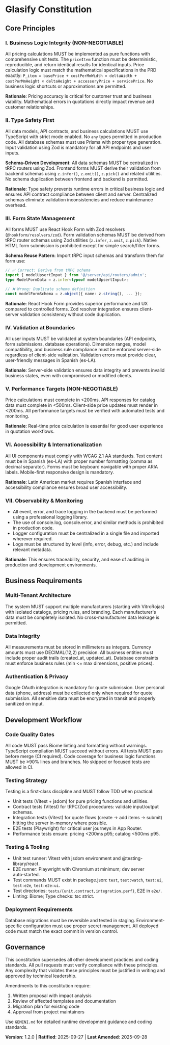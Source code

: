 <!--
Sync Impact Report:
- Version change: 1.1.0 → 1.2.0  
- Modified sections:
  - Type Safety First → expanded with centralized schema management and form validation requirements
- Added sections:  
  - Form State Management (React Hook Form + Zod integration)
  - Schema-Driven Development (centralized schemas in tRPC routers)
- Templates requiring updates:
  ✅ .specify/templates/plan-template.md – Constitution Check aligns with schema-first approach
  ✅ .specify/templates/spec-template.md – Requirements format compatible with form validation patterns
  ✅ .specify/templates/tasks-template.md – Supports schema-driven development tasks
- Follow-up TODOs: None  
-->

# Glasify Constitution

## Core Principles

### I. Business Logic Integrity (NON-NEGOTIABLE)
All pricing calculations MUST be implemented as pure functions with comprehensive unit tests. The `priceItem` function must be deterministic, reproducible, and return identical results for identical inputs. Price calculation logic must match the mathematical specifications in the PRD exactly: `P_item = basePrice + costPerMmWidth × deltaWidth + costPerMmHeight × deltaHeight + accessoryPrice + servicePrice`. No business logic shortcuts or approximations are permitted.

**Rationale**: Pricing accuracy is critical for customer trust and business viability. Mathematical errors in quotations directly impact revenue and customer relationships.

### II. Type Safety First  
All data models, API contracts, and business calculations MUST use TypeScript with strict mode enabled. No `any` types permitted in production code. All database schemas must use Prisma with proper type generation. Input validation using Zod is mandatory for all API endpoints and user inputs.

**Schema-Driven Development**: All data schemas MUST be centralized in tRPC routers using Zod. Frontend forms MUST derive their validation from backend schemas using `z.infer()`, `z.omit()`, `z.pick()` and related utilities. No schema duplication between frontend and backend is permitted.

**Rationale**: Type safety prevents runtime errors in critical business logic and ensures API contract compliance between client and server. Centralized schemas eliminate validation inconsistencies and reduce maintenance overhead.

### III. Form State Management
All forms MUST use React Hook Form with Zod resolvers (`@hookform/resolvers/zod`). Form validation schemas MUST be derived from tRPC router schemas using Zod utilities (`z.infer`, `z.omit`, `z.pick`). Native HTML form submission is prohibited except for simple search/filter forms.

**Schema Reuse Pattern**: Import tRPC input schemas and transform them for form use:
```typescript
// ✅ Correct: Derive from tRPC schema
import { modelUpsertInput } from '@/server/api/routers/admin';
type ModelFormData = z.infer<typeof modelUpsertInput>;

// ❌ Wrong: Duplicate schema definition  
const modelFormSchema = z.object({ name: z.string(), ... });
```

**Rationale**: React Hook Form provides superior performance and UX compared to controlled forms. Zod resolver integration ensures client-server validation consistency without code duplication.

### IV. Validation at Boundaries
All user inputs MUST be validated at system boundaries (API endpoints, form submissions, database operations). Dimension ranges, model compatibility, and business rule compliance must be enforced server-side regardless of client-side validation. Validation errors must provide clear, user-friendly messages in Spanish (es-LA).

**Rationale**: Server-side validation ensures data integrity and prevents invalid business states, even with compromised or modified clients.

### V. Performance Targets (NON-NEGOTIABLE)
Price calculations must complete in <200ms. API responses for catalog data must complete in <500ms. Client-side price updates must render in <200ms. All performance targets must be verified with automated tests and monitoring.

**Rationale**: Real-time price calculation is essential for good user experience in quotation workflows.

### VI. Accessibility & Internationalization
All UI components must comply with WCAG 2.1 AA standards. Text content must be in Spanish (es-LA) with proper number formatting (comma as decimal separator). Forms must be keyboard navigable with proper ARIA labels. Mobile-first responsive design is mandatory.

**Rationale**: Latin American market requires Spanish interface and accessibility compliance ensures broad user accessibility.

### VII. Observability & Monitoring
- All event, error, and trace logging in the backend must be performed using a professional logging library.
- The use of console.log, console.error, and similar methods is prohibited in production code.
- Logger configuration must be centralized in a single file and imported wherever required.
- Logs must be structured by level (info, error, debug, etc.) and include relevant metadata.
  
**Rationale**: This ensures traceability, security, and ease of auditing in production and development environments.

## Business Requirements

### Multi-Tenant Architecture
The system MUST support multiple manufacturers (starting with VitroRojas) with isolated catalogs, pricing rules, and branding. Each manufacturer's data must be completely isolated. No cross-manufacturer data leakage is permitted.

### Data Integrity
All measurements must be stored in millimeters as integers. Currency amounts must use DECIMAL(12,2) precision. All business entities must include proper audit trails (created_at, updated_at). Database constraints must enforce business rules (min <= max dimensions, positive prices).

### Authentication & Privacy
Google OAuth integration is mandatory for quote submission. User personal data (phone, address) must be collected only when required for quote submission. All sensitive data must be encrypted in transit and properly sanitized on input.

## Development Workflow

### Code Quality Gates
All code MUST pass Biome linting and formatting without warnings. TypeScript compilation MUST succeed without errors. All tests MUST pass before merge (CI required). Code coverage for business logic functions MUST be ≥90% lines and branches. No skipped or focused tests are allowed in CI.

### Testing Strategy
Testing is a first‑class discipline and MUST follow TDD when practical:
- Unit tests (Vitest + jsdom) for pure pricing functions and utilities.
- Contract tests (Vitest) for tRPC/Zod procedures: validate input/output schemas.
- Integration tests (Vitest) for quote flows (create → add items → submit) hitting the server in-memory where possible.
- E2E tests (Playwright) for critical user journeys in App Router.
- Performance tests ensure: pricing <200ms p95; catalog <500ms p95.

### Testing & Tooling
- Unit test runner: Vitest with jsdom environment and @testing-library/react.
- E2E runner: Playwright with Chromium at minimum; dev server auto‑started.
- Test commands MUST exist in package.json: `test`, `test:watch`, `test:ui`, `test:e2e`, `test:e2e:ui`.
- Test directories: `tests/{unit,contract,integration,perf}`, E2E in `e2e/`.
- Linting: Biome; Type checks: tsc strict.

### Deployment Requirements
Database migrations must be reversible and tested in staging. Environment-specific configuration must use proper secret management. All deployed code must match the exact commit in version control.

## Governance

This constitution supersedes all other development practices and coding standards. All pull requests must verify compliance with these principles. Any complexity that violates these principles must be justified in writing and approved by technical leadership.

Amendments to this constitution require:
1. Written proposal with impact analysis
2. Review of affected templates and documentation  
3. Migration plan for existing code
4. Approval from project maintainers

Use `GEMINI.md` for detailed runtime development guidance and coding standards.

**Version**: 1.2.0 | **Ratified**: 2025-09-27 | **Last Amended**: 2025-09-28